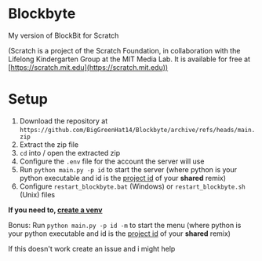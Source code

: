 # Blockbyte
My version of BlockBit for Scratch


(Scratch is a project of the Scratch Foundation, in collaboration with the Lifelong Kindergarten Group at the MIT Media Lab. It is available for free at [https://scratch.mit.edu](https://scratch.mit.edu))

# Setup
1. Download the repository at `https://github.com/BigGreenHat14/Blockbyte/archive/refs/heads/main.zip`
2. Extract the zip file
3. `cd` into / open the extracted zip
4. Configure the `.env` file for the account the server will use 
5. Run `python main.py -p id` to start the server (where python is your python executable and id is the [project id](https://github.com/BigGreenHat14/Blockbyte/wiki/How-to-get-project-id) of your **shared** remix)
6. Configure `restart_blockbyte.bat` (Windows) or `restart_blockbyte.sh` (Unix) files

**If you need to, [create a venv](https://www.w3schools.com/python/python_virtualenv.asp)**

Bonus:
Run `python main.py -p id -m` to start the menu (where python is your python executable and id is the [project id](https://github.com/BigGreenHat14/Blockbyte/wiki/How-to-get-project-id) of your **shared** remix)

If this doesn't work create an issue and i might help
